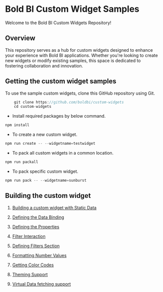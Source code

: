 # Bold BI Custom Widget Samples 

Welcome to the Bold BI Custom Widgets Repository!

## Overview

This repository serves as a hub for custom widgets designed to enhance your experience with Bold BI applications. Whether you're looking to create new widgets or modify existing samples, this space is dedicated to fostering collaboration and innovation.

## Getting the custom widget samples

To use the sample custom widgets, clone this GitHub repository using Git.

```csharp
    git clone https://github.com/boldbi/custom-widgets
    cd custom-widgets
```

* Install required packages by below command. 

```csharp
npm install
```

* To create a new custom widget.

```csharp
npm run create -- --widgetname=testwidget
```

* To pack all custom widgets in a common location.

```csharp
npm run packall
```

* To pack specific custom widget.

```csharp
npm run pack -- --widgetname=sunburst
```

## Building the custom widget
1.  [Building a custom widget with Static Data](assets/DefaultData.md)
2.  [Defining the Data Binding](assets/DataBinding.md)
3.  [Defining the Properties](assets/PropertyPanel.md)

5.  [Filter Interaction](assets/FilterInteraction.md)
6.  [Defining Filters Section](assets/FiltersSection.md)
7.  [Formatting Number Values](assets/Formatting.md)
8.  [Getting Color Codes](assets/ColumnColor.md)
9.  [Theming Support](assets/ThemeSupport.md)
10.  [Virtual Data fetching support](assets/VirtualDataFetching.md)
